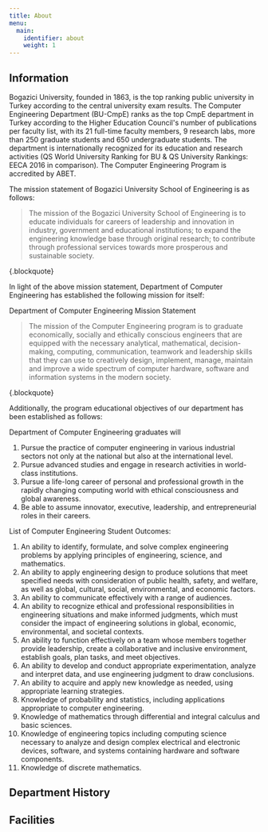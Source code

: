 ```yaml
---
title: About
menu:
  main:
    identifier: about
    weight: 1
---
```


## Information

Bogazici University, founded in 1863, is the top ranking public university in Turkey according to the central university exam results. The Computer Engineering Department (BU-CmpE) ranks as the top CmpE department in Turkey according to the Higher Education Council's number of publications per faculty list, with its 21 full-time faculty members, 9 research labs, more than 250 graduate students and 650 undergraduate students. The department is internationally recognized for its education and research activities (QS World University Ranking for BU & QS University Rankings: EECA 2016 in comparison). The Computer Engineering Program is accredited by ABET.

The mission statement of Bogazici University School of Engineering is as follows:

> The mission of the Bogazici University School of Engineering is to educate individuals for careers of leadership and innovation in industry, government and educational institutions; to expand the engineering knowledge base through original research; to contribute through professional services towards more prosperous and sustainable society.

{.blockquote}

In light of the above mission statement, Department of Computer Engineering has established the following mission for itself:

Department of Computer Engineering Mission Statement

> The mission of the Computer Engineering program is to graduate economically, socially and ethically conscious engineers that are equipped with the necessary analytical, mathematical, decision-making, computing, communication, teamwork and leadership skills that they can use to creatively design, implement, manage, maintain and improve a wide spectrum of computer hardware, software and information systems in the modern society.

{.blockquote}

Additionally, the program educational objectives of our department has been established as follows:

Department of Computer Engineering graduates will

1. Pursue the practice of computer engineering in various industrial sectors not only at the national but also at the international level.
2. Pursue advanced studies and engage in research activities in world-class institutions.
3. Pursue a life-long career of personal and professional growth in the rapidly changing computing world with ethical consciousness and global awareness.
4. Be able to assume innovator, executive, leadership, and entrepreneurial roles in their careers.

List of Computer Engineering Student Outcomes:

1. An ability to identify, formulate, and solve complex engineering problems by applying principles of engineering, science, and mathematics.
1. An ability to apply engineering design to produce solutions that meet specified needs with consideration of public health, safety, and welfare, as well as global, cultural, social, environmental, and economic factors.
1. An ability to communicate effectively with a range of audiences.
1. An ability to recognize ethical and professional responsibilities in engineering situations and make informed judgments, which must consider the impact of engineering solutions in global, economic, environmental, and societal contexts.
1. An ability to function effectively on a team whose members together provide leadership, create a collaborative and inclusive environment, establish goals, plan tasks, and meet objectives.
1. An ability to develop and conduct appropriate experimentation, analyze and interpret data, and use engineering judgment to draw conclusions.
1. An ability to acquire and apply new knowledge as needed, using appropriate learning strategies.
1. Knowledge of probability and statistics, including applications appropriate to computer engineering.
1. Knowledge of mathematics through differential and integral calculus and basic sciences.
1. Knowledge of engineering topics including computing science necessary to analyze and design complex electrical and electronic devices, software, and systems containing hardware and software components.
1. Knowledge of discrete mathematics.

## Department History

## Facilities
